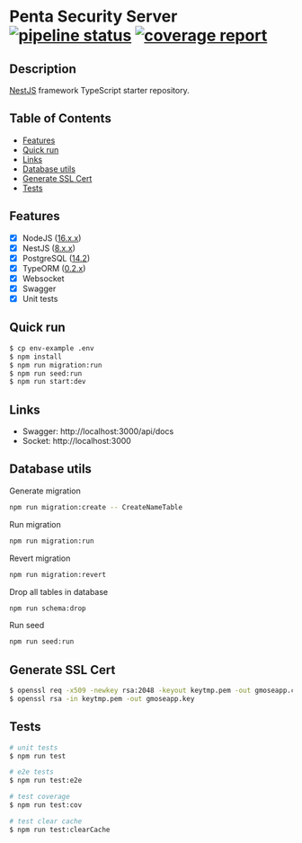 # Penta Security Server [![pipeline status](https://git3.fsoft.com.vn/GROUP/gmose_mobilitysecurity/gmose-backend/badges/develop/pipeline.svg)](https://git3.fsoft.com.vn/GROUP/gmose_mobilitysecurity/gmose-backend/-/commits/develop) [![coverage report](https://git3.fsoft.com.vn/GROUP/gmose_mobilitysecurity/gmose-backend/badges/develop/coverage.svg)](https://git3.fsoft.com.vn/GROUP/gmose_mobilitysecurity/gmose-backend/-/commits/develop)

## Description

[NestJS](https://github.com/nestjs/nest) framework TypeScript starter repository.

## Table of Contents

- [Features](#features)
- [Quick run](#quick-run)
- [Links](#links)
- [Database utils](#database-utils)
- [Generate SSL Cert](#generate-ssl-cert)
- [Tests](#tests)

## Features

- [x] NodeJS ([16.x.x](https://nodejs.org/download/release/latest-v16.x/))
- [x] NestJS ([8.x.x](https://docs.nestjs.com/#installation))
- [x] PostgreSQL ([14.2](https://www.postgresql.org/download/))
- [x] TypeORM ([0.2.x](https://www.npmjs.com/package/typeorm))
- [x] Websocket
- [x] Swagger
- [x] Unit tests

## Quick run

```bash
$ cp env-example .env
$ npm install
$ npm run migration:run
$ npm run seed:run
$ npm run start:dev
```

## Links

- Swagger: http://localhost:3000/api/docs
- Socket: http://localhost:3000

## Database utils

Generate migration

```bash
npm run migration:create -- CreateNameTable
```

Run migration

```bash
npm run migration:run
```

Revert migration

```bash
npm run migration:revert
```

Drop all tables in database

```bash
npm run schema:drop
```

Run seed

```bash
npm run seed:run
```

## Generate SSL Cert

```bash
$ openssl req -x509 -newkey rsa:2048 -keyout keytmp.pem -out gmoseapp.csr -days 365
$ openssl rsa -in keytmp.pem -out gmoseapp.key
```

## Tests

```bash
# unit tests
$ npm run test

# e2e tests
$ npm run test:e2e

# test coverage
$ npm run test:cov

# test clear cache
$ npm run test:clearCache
```
